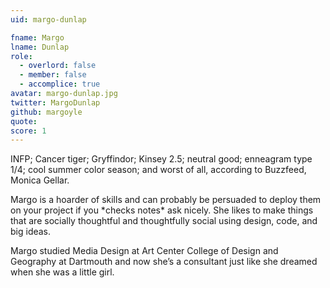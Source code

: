 ```yaml
---
uid: margo-dunlap

fname: Margo
lname: Dunlap
role:
  - overlord: false
  - member: false
  - accomplice: true
avatar: margo-dunlap.jpg
twitter: MargoDunlap
github: margoyle
quote: 
score: 1
---
```


INFP; Cancer tiger; Gryffindor; Kinsey 2.5; neutral good; enneagram type 1/4; cool summer color season; and worst of all, according to Buzzfeed, Monica Gellar.

Margo is a hoarder of skills and can probably be persuaded to deploy them on your project if you \*checks notes\* ask nicely. She likes to make things that are socially thoughtful and thoughtfully social using design, code, and big ideas.

Margo studied Media Design at Art Center College of Design and Geography at Dartmouth and now she’s a consultant just like she dreamed when she was a little girl.
